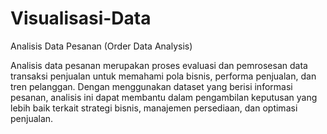 # Visualisasi-Data
Analisis Data Pesanan (Order Data Analysis)

Analisis data pesanan merupakan proses evaluasi dan pemrosesan data transaksi penjualan untuk memahami pola bisnis, performa penjualan, dan tren pelanggan. Dengan menggunakan dataset yang berisi informasi pesanan, analisis ini dapat membantu dalam pengambilan keputusan yang lebih baik terkait strategi bisnis, manajemen persediaan, dan optimasi penjualan.
